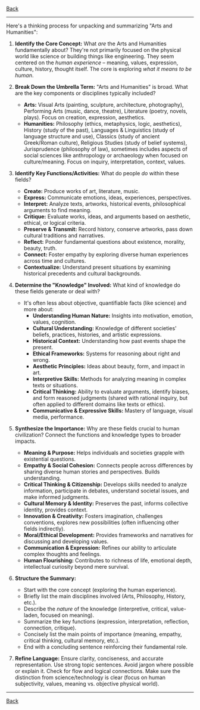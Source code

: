 [Back](.)

---

Here's a thinking process for unpacking and summarizing "Arts and Humanities":

1.  **Identify the Core Concept:** What *are* the Arts and Humanities fundamentally about? They're not primarily focused on the physical world like science or building things like engineering. They seem centered on the *human experience* – meaning, values, expression, culture, history, thought itself. The core is exploring *what it means to be human*.

2.  **Break Down the Umbrella Term:** "Arts and Humanities" is broad. What are the key components or disciplines typically included?
    *   **Arts:** Visual Arts (painting, sculpture, architecture, photography), Performing Arts (music, dance, theatre), Literature (poetry, novels, plays). Focus on creation, expression, aesthetics.
    *   **Humanities:** Philosophy (ethics, metaphysics, logic, aesthetics), History (study of the past), Languages & Linguistics (study of language structure and use), Classics (study of ancient Greek/Roman culture), Religious Studies (study of belief systems), Jurisprudence (philosophy of law), sometimes includes aspects of social sciences like anthropology or archaeology when focused on culture/meaning. Focus on inquiry, interpretation, context, values.

3.  **Identify Key Functions/Activities:** What do people *do* within these fields?
    *   **Create:** Produce works of art, literature, music.
    *   **Express:** Communicate emotions, ideas, experiences, perspectives.
    *   **Interpret:** Analyze texts, artworks, historical events, philosophical arguments to find meaning.
    *   **Critique:** Evaluate works, ideas, and arguments based on aesthetic, ethical, or logical criteria.
    *   **Preserve & Transmit:** Record history, conserve artworks, pass down cultural traditions and narratives.
    *   **Reflect:** Ponder fundamental questions about existence, morality, beauty, truth.
    *   **Connect:** Foster empathy by exploring diverse human experiences across time and cultures.
    *   **Contextualize:** Understand present situations by examining historical precedents and cultural backgrounds.

4.  **Determine the "Knowledge" Involved:** What kind of knowledge do these fields generate or deal with?
    *   It's often less about objective, quantifiable facts (like science) and more about:
        *   **Understanding Human Nature:** Insights into motivation, emotion, values, cognition.
        *   **Cultural Understanding:** Knowledge of different societies' beliefs, practices, histories, and artistic expressions.
        *   **Historical Context:** Understanding how past events shape the present.
        *   **Ethical Frameworks:** Systems for reasoning about right and wrong.
        *   **Aesthetic Principles:** Ideas about beauty, form, and impact in art.
        *   **Interpretive Skills:** Methods for analyzing meaning in complex texts or situations.
        *   **Critical Thinking:** Ability to evaluate arguments, identify biases, and form reasoned judgments (shared with rational inquiry, but often applied to different domains like texts or ethics).
        *   **Communicative & Expressive Skills:** Mastery of language, visual media, performance.

5.  **Synthesize the Importance:** Why are these fields crucial to human civilization? Connect the functions and knowledge types to broader impacts.
    *   **Meaning & Purpose:** Helps individuals and societies grapple with existential questions.
    *   **Empathy & Social Cohesion:** Connects people across differences by sharing diverse human stories and perspectives. Builds understanding.
    *   **Critical Thinking & Citizenship:** Develops skills needed to analyze information, participate in debates, understand societal issues, and make informed judgments.
    *   **Cultural Memory & Identity:** Preserves the past, informs collective identity, provides context.
    *   **Innovation & Creativity:** Fosters imagination, challenges conventions, explores new possibilities (often influencing other fields indirectly).
    *   **Moral/Ethical Development:** Provides frameworks and narratives for discussing and developing values.
    *   **Communication & Expression:** Refines our ability to articulate complex thoughts and feelings.
    *   **Human Flourishing:** Contributes to richness of life, emotional depth, intellectual curiosity beyond mere survival.

6.  **Structure the Summary:**
    *   Start with the core concept (exploring the human experience).
    *   Briefly list the main disciplines involved (Arts, Philosophy, History, etc.).
    *   Describe the *nature* of the knowledge (interpretive, critical, value-laden, focused on meaning).
    *   Summarize the key functions (expression, interpretation, reflection, connection, critique).
    *   Concisely list the main points of importance (meaning, empathy, critical thinking, cultural memory, etc.).
    *   End with a concluding sentence reinforcing their fundamental role.

7.  **Refine Language:** Ensure clarity, conciseness, and accurate representation. Use strong topic sentences. Avoid jargon where possible or explain it. Check for flow and logical connections. Make sure the distinction from science/technology is clear (focus on human subjectivity, values, meaning vs. objective physical world).

---

[Back](.)
